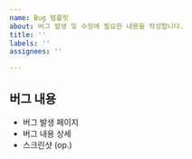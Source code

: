 ```yaml
---
name: Bug 템플릿
about: 버그 발생 및 수정에 필요한 내용을 작성합니다.
title: ''
labels: ''
assignees: ''

---
```


## 버그 내용
- 버그 발생 페이지
- 버그 내용 상세
- 스크린샷 (op.)
